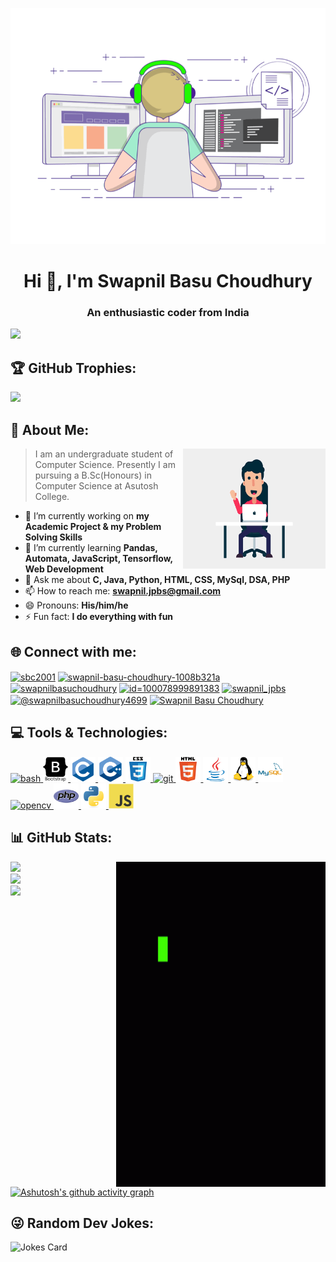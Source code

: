 ![logo](https://github.com/Swapnil-CS/Swapnil-CS/blob/main/banner.gif)

<h1 align = center>Hi 👋, I'm Swapnil Basu Choudhury</h1>
<h3 align = center>An enthusiastic coder from India</h3>

![](https://komarev.com/ghpvc/?username=Swapnil-CS&color=blue)

## 🏆 GitHub Trophies:
![](https://github-profile-trophy.vercel.app/?username=Swapnil-CS&theme=monokai&no-frame=false&no-bg=false&margin-w=4)

## 💫 About Me:
<img src="https://github.com/Swapnil-CS/Swapnil-CS/blob/main/hi.gif" width=228px height=192px align="right">

> I am an undergraduate student of Computer Science. Presently I am pursuing a B.Sc(Honours) in Computer Science at Asutosh College.

- 🔭 I’m currently working on **my Academic Project & my Problem Solving Skills**
- 🌱 I’m currently learning **Pandas, Automata, JavaScript, Tensorflow, Web Development**
- 💬 Ask me about **C, Java, Python, HTML, CSS, MySql, DSA, PHP**
- 📫 How to reach me: **swapnil.jpbs@gmail.com**
- 😄 Pronouns: **His/him/he**
- ⚡ Fun fact: **I do everything with fun**


## 🌐 Connect with me:
<p align="left">
<a href="https://www.codechef.com/users/sbc_2001" target="blank"><img align="center" src="https://cdn.jsdelivr.net/npm/simple-icons@3.1.0/icons/codechef.svg" alt="sbc2001" height="30" width="40" /></a>
<a href="https://www.linkedin.com/in/swapnil-basu-choudhury-1008b321a/" target="blank"><img align="center" src="https://raw.githubusercontent.com/rahuldkjain/github-profile-readme-generator/master/src/images/icons/Social/linked-in-alt.svg" alt="swapnil-basu-choudhury-1008b321a" height="30" width="40" /></a>
<a href="https://kaggle.com/swapnilbasuchoudhury" target="blank"><img align="center" src="https://raw.githubusercontent.com/rahuldkjain/github-profile-readme-generator/master/src/images/icons/Social/kaggle.svg" alt="swapnilbasuchoudhury" height="30" width="40" /></a>
<a href="https://www.facebook.com/profile.php?id=100078999891383" target="blank"><img align="center" src="https://raw.githubusercontent.com/rahuldkjain/github-profile-readme-generator/master/src/images/icons/Social/facebook.svg" alt="id=100078999891383" height="30" width="40" /></a>
<a href="https://www.hackerrank.com/swapnil_jpbs" target="blank"><img align="center" src="https://raw.githubusercontent.com/rahuldkjain/github-profile-readme-generator/master/src/images/icons/Social/hackerrank.svg" alt="swapnil_jpbs" height="30" width="40" /></a>
<a href="https://www.youtube.com/@swapnilbasuchoudhury4699" target="blank"><img align="center" src="https://raw.githubusercontent.com/rahuldkjain/github-profile-readme-generator/master/src/images/icons/Social/youtube.svg" alt="@swapnilbasuchoudhury4699" height="30" width="40" /></a>
<a href="https://open.spotify.com/user/x9cbrsm15bntxau8j3ved0vmb" target="blank"><img align="center" src="https://raw.githubusercontent.com/rahuldkjain/github-profile-readme-generator/master/src/images/icons/Social/spotify.svg" alt="Swapnil Basu Choudhury" height="30" width="40"/></a>

## 💻 Tools & Technologies:
<p align="left"> <a href="https://www.gnu.org/software/bash/" target="_blank" rel="noreferrer"> <img src="https://www.vectorlogo.zone/logos/gnu_bash/gnu_bash-icon.svg" alt="bash" width="40" height="40"/> </a> <a href="https://getbootstrap.com" target="_blank" rel="noreferrer"> <img src="https://raw.githubusercontent.com/devicons/devicon/master/icons/bootstrap/bootstrap-plain-wordmark.svg" alt="bootstrap" width="40" height="40"/> </a> <a href="https://www.cprogramming.com/" target="_blank" rel="noreferrer"> <img src="https://raw.githubusercontent.com/devicons/devicon/master/icons/c/c-original.svg" alt="c" width="40" height="40"/> </a> <a href="https://www.w3schools.com/cpp/" target="_blank" rel="noreferrer"> <img src="https://raw.githubusercontent.com/devicons/devicon/master/icons/cplusplus/cplusplus-original.svg" alt="cplusplus" width="40" height="40"/> </a> <a href="https://www.w3schools.com/css/" target="_blank" rel="noreferrer"> <img src="https://raw.githubusercontent.com/devicons/devicon/master/icons/css3/css3-original-wordmark.svg" alt="css3" width="40" height="40"/> </a> <a href="https://git-scm.com/" target="_blank" rel="noreferrer"> <img src="https://www.vectorlogo.zone/logos/git-scm/git-scm-icon.svg" alt="git" width="40" height="40"/> </a> <a href="https://www.w3.org/html/" target="_blank" rel="noreferrer"> <img src="https://raw.githubusercontent.com/devicons/devicon/master/icons/html5/html5-original-wordmark.svg" alt="html5" width="40" height="40"/> </a> <a href="https://www.java.com" target="_blank" rel="noreferrer"> <img src="https://raw.githubusercontent.com/devicons/devicon/master/icons/java/java-original.svg" alt="java" width="40" height="40"/> </a> <a href="https://www.linux.org/" target="_blank" rel="noreferrer"> <img src="https://raw.githubusercontent.com/devicons/devicon/master/icons/linux/linux-original.svg" alt="linux" width="40" height="40"/> </a> <a href="https://www.mysql.com/" target="_blank" rel="noreferrer"> <img src="https://raw.githubusercontent.com/devicons/devicon/master/icons/mysql/mysql-original-wordmark.svg" alt="mysql" width="40" height="40"/> </a> <a href="https://opencv.org/" target="_blank" rel="noreferrer"> <img src="https://www.vectorlogo.zone/logos/opencv/opencv-icon.svg" alt="opencv" width="40" height="40"/> </a> <a href="https://www.php.net" target="_blank" rel="noreferrer"> <img src="https://raw.githubusercontent.com/devicons/devicon/master/icons/php/php-original.svg" alt="php" width="40" height="40"/> </a>  <a href="https://www.python.org" target="_blank" rel="noreferrer"> <img src="https://raw.githubusercontent.com/devicons/devicon/master/icons/python/python-original.svg" alt="python" width="40" height="40"/> </a> <a href="https://developer.mozilla.org/en-US/docs/Web/JavaScript" target="_blank" rel="noreferrer"> <img src="https://raw.githubusercontent.com/devicons/devicon/master/icons/javascript/javascript-original.svg" alt="javascript" width="40" height="40"/> </a> </p>

## 📊 GitHub Stats:
<img src="https://github.com/Swapnil-CS/Swapnil-CS/blob/main/code-coding.gif" width=335px height=520px align="right">

![](https://github-readme-stats.vercel.app/api?username=Swapnil-CS&theme=vision-friendly-dark&hide_border=true&include_all_commits=true&count_private=true&PAT_1)<br>
![](https://github-readme-streak-stats.herokuapp.com/?user=Swapnil-CS&theme=vision-friendly-dark&hide_border=true&PAT_1)<br>
![](https://github-readme-stats.vercel.app/api/top-langs/?username=Swapnil-CS&theme=vision-friendly-dark&hide_border=true&include_all_commits=true&count_private=true&layout=compact&PAT_1)
[![Ashutosh's github activity graph](https://github-readme-activity-graph.vercel.app/graph?username=Swapnil-CS&theme=github-compact)](https://github.com/ashutosh00710/github-readme-activity-graph)
## 😜 Random Dev Jokes:
<img src="https://readme-jokes.vercel.app/api?hideBorder&theme=radical" alt="Jokes Card"  />
